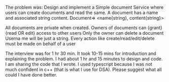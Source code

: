 The problem was:
Design and implement a Simple document Service where users can create documents and read the same.
A document has a name and associated string content. Document=> <name{string}, content{string}>

All documents are private when created.
Owners of documents can {grant} {read OR edit} access to other users
Only the owner can delete a document
Userna me will be just a string. Every action like create/read/edit/delete must be made on behalf of a user

The interview was for 1 hr 30 min. It took 10-15 mins for introduction and explaining the problem. I had about 1 hr and 15 minutes to design and code. I am sharing the code that I wrote. I used typescript because I was not much confident in c++ (that is what I use for DSA). Please suggest what all could I have done better.
